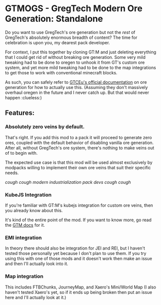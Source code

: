 # GTMOGS - GregTech Modern Ore Generation: Standalone

Do you want to use GregTech's ore generation but not the *rest* of GregTech's absolutely enormous breadth of content? The time for celebration is upon you, my dearest pack developer.

For context, I put this together by cloning GT:M and just deleting everything that I could get rid of without breaking ore generation. Some very mild tweaking had to be done to oregen to unhook it from GT's custom ore system, and yet more mild tweaking had to be done to the map integrations to get those to work with conventional minecraft blocks.

As such, you can safely refer to [GTCEu's official documentation](https://gregtechceu.github.io/GregTech-Modern/Modpacks/Ore-Generation/) on ore generation for how to actually use this. (Assuming they don't massively overhaul oregen in the future and I never catch up. But that would never happen :clueless:)

## Features:
### Absolutely zero veins by default.
That's right. If you add this mod to a pack it will proceed to generate zero ores, coupled with the default behavior of disabling vanilla ore generation. After all, without GregTech's ore system, there's nothing to make veins out of to begin with.

The expected use case is that this mod will be used almost exclusively by modpacks willing to implement their own ore veins that suit their specific needs.

_cough cough modern industrialization pack devs cough cough_

### KubeJS Integration
If you're familiar with GT:M's kubejs integration for custom ore veins, then you already know about this.

It's kind of the entire point of the mod. If you want to know more, go read the [GTM docs](https://gregtechceu.github.io/GregTech-Modern/Modpacks/Ore-Generation/) for it.

### EMI integration
In theory there should also be integration for JEI and REI, but I haven't tested those personally yet because I don't plan to use them. If you try using this with one of those mods and it doesn't work then make an issue and then I'll actually look into it.

### Map integration
This includes FTBChunks, JourneyMap, and Xaero's Mini/World Map (I also haven't tested Xaero's yet, so if it ends up being broken then put an issue here and I'll actually look at it.)